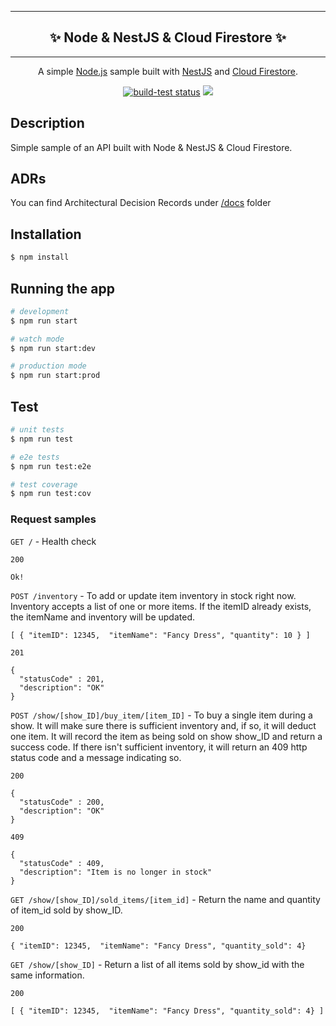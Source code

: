 <hr />
<h2 align="center">
  ✨ Node & NestJS & Cloud Firestore ✨
</h2>
<hr />

<p align="center">
  A simple <a href="http://nodejs.org" target="_blank">Node.js</a> sample built with <a href="https://nestjs.com/" target="_blank">NestJS</a> and <a href="https://firebase.google.com/products/firestore" target="_blank">Cloud Firestore</a>.
</p>

<p align="center">
  <a href="https://github.com/paulononaka/inventory_ts_firestore/actions/workflows/main.yml"><img alt="build-test status" src="https://github.com/paulononaka/inventory_ts_firestore/actions/workflows/main.yml/badge.svg"></a> 
  <a href="https://www.linkedin.com/in/paulononaka" target="_blank"><img src="https://img.shields.io/badge/LinkedIn-0077B5"></a>
</p>

## Description

Simple sample of an API built with Node & NestJS & Cloud Firestore.

## ADRs

You can find Architectural Decision Records under [/docs](/docs) folder

## Installation

```bash
$ npm install
```

## Running the app

```bash
# development
$ npm run start

# watch mode
$ npm run start:dev

# production mode
$ npm run start:prod
```

## Test

```bash
# unit tests
$ npm run test

# e2e tests
$ npm run test:e2e

# test coverage
$ npm run test:cov
```

### Request samples

`GET /` - Health check

```
200

Ok!
```

`POST /inventory` - To add or update item inventory in stock right now. Inventory accepts a list of one or more items. If the itemID already exists, the itemName and inventory will be updated. 

```
[ { "itemID": 12345,  "itemName": "Fancy Dress", "quantity": 10 } ]
```

```
201

{
  "statusCode" : 201,
  "description": "OK"
}
```

`POST /show/[show_ID]/buy_item/[item_ID]` - To buy a single item during a show.
It will make sure there is sufficient inventory and, if so, it will deduct one item. It will record the item as being sold on show show_ID and return a success code. If there isn't sufficient inventory, it will return an 409 http status code and a message indicating so.

```
200

{
  "statusCode" : 200,
  "description": "OK"
}
```
```
409

{
  "statusCode" : 409,
  "description": "Item is no longer in stock"
}
```

`GET /show/[show_ID]/sold_items/[item_id]` - Return the name and quantity of item_id sold by show_ID.

```
200

{ "itemID": 12345,  "itemName": "Fancy Dress", "quantity_sold": 4}
```

`GET /show/[show_ID]` - Return a list of all items sold by show_id with the same information.

```
200

[ { "itemID": 12345,  "itemName": "Fancy Dress", "quantity_sold": 4} ]
```